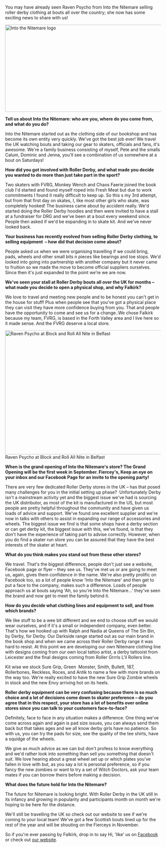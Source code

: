<html><body><p>You may have already seen Raven Psycho from Into the Nitemare selling roller derby clothing at bouts all over the country; she now has some exciting news to share with us!

<a href="http://www.intothenitemareclothing.co.uk/"><img class="aligncenter size-full wp-image-1645" title="Into the Nitemare logo" alt="Into the Nitemare logo" src="http://scottishrollerderbyblog.com/2012/08/itn_logo.png" width="614" height="281"></a>

<strong>Tell us about Into the Nitemare: who are you, where do you come from, and what do you do?</strong>

Into the Nitemare started out as the clothing side of our bookshop and has become its own entity very quickly. We've got the best job ever! We travel the UK watching bouts and taking our gear to skaters, officials and fans, it's awesome. We're a family business consisting of myself, Pete and the smalls Calum, Dominic and Jenna, you'll see a combination of us somewhere at a bout on Saturdays!

<strong>How did you got involved with Roller Derby, and what made you decide you wanted to do more than just take part in the sport?</strong>

Two skaters with FVRG, Monkey Wench and Chaos Faerie joined the book club I'd started and found myself roped into Fresh Meat but due to work commitments I found it really difficult to keep up. So this s my 3rd attempt, but from that first day on skates, I, like most other girls who skate, was completely hooked! The business came about by accident really. We'd started doing the Roller Derby hoodies and then were invited to have a stall at a fundraiser for DRG and we've been at a bout every weekend since. People then asked if we'd be expanding in to skate kit. And we've never looked back.

<strong>Your business has recently evolved from selling Roller Derby clothing, to selling equipment  – how did that decision come about? </strong>

People asked us when we were organising travelling if we could bring, pads, wheels and other small bits n pieces like bearings and toe stops. We'd looked into going into partnership with another company but it never came to fruition so we made the move to become official suppliers ourselves. Since then it's just expanded to the point we’re we are now.

<strong>We've seen your stall at Roller Derby bouts all over the UK for months – what made you decide to open a physical shop, and why Falkirk?</strong>

We love to travel and meeting new people and to be honest you can't get in the house for stuff! Plus when people see that you've got a physical place they can visit they have more confidence buying from you. That and people have the opportunity to come and see us for a change..We chose Falkirk because my team, FVRG, is based in the Forth Valley area and I live here so it made sense. And the FVRG deserve a local store.

<a href="http://scottishrollerderbyblog.com/2012/08/belfast.jpg"><img class="size-full wp-image-1649" title="Raven Psycho at Block and Roll All Nite in Belfast" alt="Raven Psycho at Block and Roll All Nite in Belfast" src="http://scottishrollerderbyblog.com/2012/08/belfast.jpg" width="600" height="400"></a> Raven Psycho at Block and Roll All Nite in Belfast

<strong>When is the grand opening of Into the Nitemare's store? The Grand Opening will be the first week in September. Fiercey's, Keep an eye on your inbox and our Facebook Page for an invite to the opening party!</strong>

There are very few dedicated Roller Derby stores in the UK – has that posed many challenges for you in the initial setting up phase?  Unfortunately Derby isn't a mainstream activity yet and the biggest issue we've had is sourcing the UK distributor, as most of the kit is manufactured in the US, but most people are pretty helpful throughout the community and have given us loads of advice and support. We've found one excellent supplier and we're now in talks with others to assist in expanding our range of accessories and wheels. The biggest issue we find is that some shops have a derby section or can get derby kit, the biggest issue with this, we've found, is that they don't have the experience of taking part to advise correctly. However, when you do find a skater run store you can be assured that they have the best interests of the skater at heart.

<strong>What do you think makes you stand out from these other stores?</strong>

We travel. That's the biggest difference, people don't just see a website, Facebook page or flyer – they see us. They've met us or are going to meet us, again, gives them confidence in the name. We're also pretty prolific on Facebook too, so a lot of people know 'Into the Nitemare' and then get to put a face to the company, makes such a difference. Loads of people approach us at bouts saying 'Ah, so you're Into the Nitemare...' they've seen the brand and now get to meet the family behind it.

<strong>How do you decide what clothing lines and equipment to sell, and from which brands?</strong>

We like stuff to be a wee bit different and we end to choose stuff we would wear ourselves, and if it's a small or independent company, even better. That's how we hooked up with Ralph and Nadia at Queens of The Sin Bin, by Derby, for Derby. Our Darkside range started out as our main brand in the book shop and when we came across their Roller Derby range it was hard to resist. At this point we are developing our own Nitemare clothing line with designs coming from our own local tattoo artist, a derby tattooist from Leicester and the final designs coming from Roller Grrrls L'il Rollers line.

Kit wise we stock Sure Grip, Green  Monster, Smith, Bullett, 187, Rollerbones, Reckless, Roces, and Antik to name a few with more brands on the way too. We're really excited to have the new Sure Grip Zombie wheels in stock and the new Envy arriving hot on its heels.

<strong>Roller derby equipment can be very confusing because there is so much choice and a lot of decisions come down to skater preference – do you agree that in this respect, your store has a lot of benefits over online stores since you can talk to your customers face-to-face?</strong>

Definitely, face to face in any situation makes a difference. One thing we've come across again and again is pad size issues, you can always send them back but that takes ages and we all know derby girls have no patience. So with us, you can try the pads for size, see the quality of the tee shirts, have a squidge of the wheels.

We give as much advice as we can but don't profess to know everything and we'd rather look into something than sell you something that doesn't suit. We love hearing about a great wheel set up or which plates you've fallen in love with but, as you say a lot is personal preference, so if you fancy the new zombies or want to try a set of Witch Doctors, ask your team mates if you can borrow theirs before making a decision.

<strong>What does the future hold for Into the Nitemare?</strong>

The future for Nitemare is looking bright. With Roller Derby in the UK still in its infancy and growing in popularity and participants month on month we're hoping to be here for the distance.

We'll still be travelling the UK so check out our website to see if we're coming to your local team! We've got a few Scottish bouts lined up for the rest of the year and will be shouting on the Fierceys in November.

So if you're ever passing by Falkirk, drop in to say Hi, 'like' us on <a title="Into the Nitemare on Facebook" href="https://www.facebook.com/IntoTheNitemare" target="_blank">Facebook </a>or check out <a title="Into the Nitemare Website" href="http://into-the-nitemare-roller-derby-store.myshopify.com/" target="_blank">our website</a>.</p></body></html>
